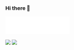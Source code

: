 ### Hi there 👋

<a href="https://github.com/27Aaron"><img src="assets/hello.svg" width="200"></a>

<a href="https://github.com/27Aaron"><img src="https://github-readme-stats.vercel.app/api?username=27aaron&show_icons=true&theme=radical" width="150" /></a>
<a href="https://github.com/27Aaron"><img src="https://github-readme-stats.vercel.app/api/top-langs?username=27aaron&show_icons=true&theme=radical" width="150" /></a>
